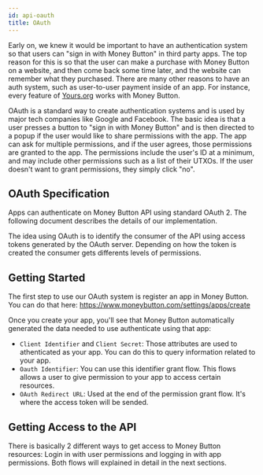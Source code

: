 ```yaml
---
id: api-oauth
title: OAuth
---
```


Early on, we knew it would be important to have an authentication system so that users can "sign in with Money Button" in third party apps. The top reason for this is so that the user can make a purchase with Money Button on a website, and then come back some time later, and the website can remember what they purchased. There are many other reasons to have an auth system, such as user-to-user payment inside of an app. For instance, every feature of [Yours.org](https://www.yours.org) works with Money Button.

OAuth is a standard way to create authentication systems and is used by major tech companies like Google and Facebook. The basic idea is that a user presses a button to "sign in with Money Button" and is then directed to a popup if the user would like to share permissions with the app. The app can ask for multiple permissions, and if the user agrees, those permissions are granted to the app. The permissions include the user's ID at a minimum, and may include other permissions such as a list of their UTXOs. If the user doesn't want to grant permissions, they simply click "no".

## OAuth Specification

Apps can authenticate on Money Button API using standard OAuth 2. The following document describes the details
of our implementation.

The idea using OAuth is to identify the consumer of the API using access tokens generated by the OAuth server. Depending
on how the token is created the consumer gets differents levels of permissions.

## Getting Started

The first step to use our OAuth system is register an app in Money Button. You can do that here: https://www.moneybutton.com/settings/apps/create

Once you create your app, you'll see that Money Button automatically generated the data needed to use authenticate
using that app:

* `Client Identifier` and `Client Secret`: Those attributes are used to athenticated as your app. You can do this to query information related to your app.
* `Oauth Identifier`: You can use this identifier grant flow. This flows allows a user to give permission to your app to access certain resources.
* `OAuth Redirect URL`: Used at the end of the permission grant flow. It's where the access token will be sended.

## Getting Access to the API

There is basically 2 different ways to get access to Money Button resources: Login in with user permissions and logging
in with app permissions. Both flows will explained in detail in the next sections.


